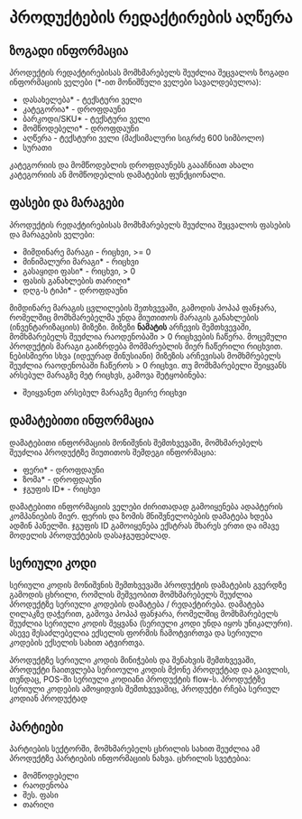 # პროდუქტების რედაქტირების აღწერა

## ზოგადი ინფორმაცია

პროდუქტის რედაქტირებისას მომხმარებელს შეუძლია შეცვალოს ზოგადი ინფორმაციის ველები (*-ით მონიშნული ველები სავალდებულოა):

- დასახელება* - ტექსტური ველი
- კატეგორია* - დროფდაუნი
- ბარკოდი/SKU* - ტექსტური ველი
- მომწოდებელი* - დროფდაუნი
- აღწერა - ტექსტური ველი (მაქსიმალური სიგრძე 600 სიმბოლო)
- სურათი

კატეგორიის და მომწოდებლის დროფდაუნებს გაააჩნიათ ახალი კატეგორიის ან მომწოდებლის დამატების ფუნქციონალი.

## ფასები და მარაგები

პროდუქტის რედაქტირებისას მომხმარებელს შეუძლია შეცვალოს ფასების და მარაგების ველები:

- მიმდინარე მარაგი - რიცხვი, >= 0
- მინიმალური მარაგი* - რიცხვი
- გასაყიდი ფასი* - რიცხვი, > 0
- ფასის განახლების თარიღი*
- დღგ-ს ტიპი* - დროფდაუნი

მიმდინარე მარაგის ცვლილების შეთხვევაში, გამოდის პოპაპ ფანჯარა, რომელშიც მომხმარებელმა უნდა მიუთითოს მარაგის განახლების (ინვენტარიზაციის) მიზეზი.
მიზეზი **ნამატის** არჩევის შემთხვევაში, მომხმარებელს შეუძლია რაოდენობაში  > 0 რიცხვების ჩაწერა. მოცემული პროდუქტის მარაგი გაიზრდება მომმარებლის მიერ ჩაწერილი რიცხვით. ნებისმიერი სხვა (იდეურად მინუსიანი) მიზეზის არჩევისას მომხმრებელს შეუძლია რაოდენობაში ჩაწეროს > 0 რიცხვი. თუ მომხმარებელი შეიყვანს არსებულ მარაგზე მეტ რიცხვს, გამოვა შეტყობინება:

- შეიყვანეთ არსებულ მარაგზე მცირე რიცხვი

## დამატებითი ინფორმაცია

დამატებითი ინფორმაციის მონიშვნის შემთხვევაში, მომხმარებელს შეუძლია პროდუქტზე მიუთითოს შემდეგი ინფორმაცია:

- ფერი* - დროფდაუნი
- ზომა* - დროფდაუნი
- ჯგუფის ID* - რიცხვი

დამატებითი ინფორმაციის ველები ძირითადად გამოიყენება ადაპტერის კომპანიების მიერ. ფერის და ზომის მნიშვნელობების დამატება ხდება ადმინ პანელში. ჯგუფის ID გამოიყენება ექსტრას მხარეს ერთი და იმავე მოდელის პროდუქტების დასაჯგუფებლად.

## სერიული კოდი

სერიული კოდის მონიშვნის შემთხვევაში პროდუქტის დამატების გვერდზე გამოდის ცხრილი, რომლის მეშვეობით მომხმარებელს შეუძლია პროდუქტზე სერიული კოდების დამატება / რედაქტირება.
დამატება ღილაკზე დაჭერით, გამოვა პოპაპ ფანჯარა, რომელშიც მომხმარებელს შეუძლია სერიული კოდის შეყვანა (სერიული კოდი უნდა იყოს უნიკალური). ასევე შესაძლებელია ექსელის ფორმის ჩამოტვირთვა და სერიული კოდების ექსელის სახით ატვირთვა.

პროდუქტზე სერიული კოდის მინიჭების და შენახვის შემთხვევაში, პროდუქტი ჩაითვლება სერიოული კოდის მქონე პროდუქტად და გაივლის, თუნდაც, POS-ში სერიული კოდიანი პროდუქტის flow-ს. პროდუქტზე სერიული კოდების ამოყიდვის შემთხვევაშიც, პროდუქტი რჩება სერიულ კოდიან პროდუქტად

## პარტიები

პარტიების სექტორში, მომხმარებელს ცხრილის სახით შეუძლია ამ პროდუქტზე პარტიების ინფორმაციის ნახვა. ცხრილის სვეტებია:

- მომწოდებელი
- რაოდენობა
- შეს. ფასი
- თარიღი
